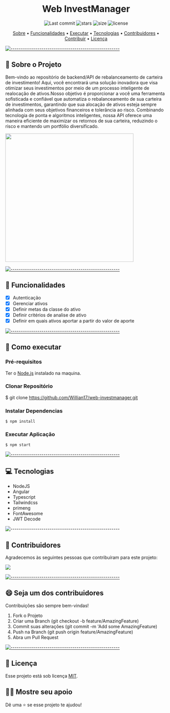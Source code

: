 <h1 align="center"> Web InvestManager </h1>

  <p align="center">
    <img alt="Last commit" src="https://img.shields.io/github/last-commit/Willian17/web-investmanager">
    <img alt="stars" src="https://img.shields.io/github/stars/Willian17/web-investmanager?logo=github">
    <img alt="size" src="https://img.shields.io/github/repo-size/Willian17/web-investmanager">
    <img alt="license" src="https://img.shields.io/github/license/Willian17/web-investmanager">
  </p>
  
  <p align="center">
    <a href="#sobre">Sobre</a> •
    <a href="#funcionalidades">Funcionalidades</a> •
    <a href="#executar">Executar</a> •
    <a href="#tecnologias">Tecnologias</a> •
    <a href="#contribuidores">Contribuidores</a> •
    <a href="#contribuir">Contribuir</a> •
    <a href="#licenca">Licença</a>
  </p>
  
  [![-----------------------------------------------------](https://raw.githubusercontent.com/andreasbm/readme/master/assets/lines/colored.png)](#sobre-o-projeto)

  ## :pushpin: Sobre o Projeto <a name="sobre"></a>
  <div>
  <p>Bem-vindo ao repositório de backend/API de rebalanceamento de carteira de investimento! Aqui, você encontrará uma solução inovadora que visa otimizar seus investimentos por meio de um processo inteligente de realocação de ativos.Nosso objetivo é proporcionar a você uma ferramenta sofisticada e confiável que automatiza o rebalanceamento de sua carteira de investimentos, garantindo que sua alocação de ativos esteja sempre alinhada com seus objetivos financeiros e tolerância ao risco. Combinando tecnologia de ponta e algoritmos inteligentes, nossa API oferece uma maneira eficiente de maximizar os retornos de sua carteira, reduzindo o risco e mantendo um portfólio diversificado.</p>
  <img src="https://camo.githubusercontent.com/74977e7b1a93ac9d68a87c9c92ed2c4ea65e44a3b5514dff0a9d8af36ea2dbdd/68747470733a2f2f7374617469632e746f64616d6174657269612e636f6d2e62722f75706c6f61642f65782f656d2f6578656d706c6f64656772616669636f2d302e6a7067" width="400px">
  </div>
  
  [![-----------------------------------------------------](https://raw.githubusercontent.com/andreasbm/readme/master/assets/lines/colored.png)](#funcionalidades)

  ## :rocket: Funcionalidades <a name="funcionalidades"></a>

  - [x] Autenticação
 - [x] Gerenciar ativos
 - [x] Definir metas da classe do ativo
 - [x] Definir critérios de analise de ativo
 - [x] Definir em quais ativos aportar a partir do valor de aporte
  
  [![-----------------------------------------------------](https://raw.githubusercontent.com/andreasbm/readme/master/assets/lines/colored.png)](#executar)

  ## :construction_worker: Como executar <a name="executar"></a>

  ### Pré-requisitos
  Ter o <a href="https://nodejs.org/en/">Node.js</a> instalado na maquina.
  
  ### Clonar Repositório
  $ git clone https://github.com/Willian17/web-investmanager.git
  
  ### Instalar Dependencias
  ```
  $ npm install
  ```
  ### Executar Aplicação
  ```
  $ npm start
  ```

  

[![-----------------------------------------------------](https://raw.githubusercontent.com/andreasbm/readme/master/assets/lines/colored.png)](##tecnologias)

## :computer: Tecnologias <a name="tecnologias"></a>
<ul>
<li>NodeJS</li>
<li>Angular</li>
<li>Typescript</li>
<li>Tailwindcss</li>
<li>primeng</li>
<li>FontAwesome</li>
<li>JWT Decode</li>
</ul>

![-----------------------------------------------------](https://raw.githubusercontent.com/andreasbm/readme/master/assets/lines/colored.png)

## 🤝 Contribuidores <a name="contribuidores"></a>

Agradecemos às seguintes pessoas que contribuíram para este projeto:

<a href = "https://github.com/Willian17/web-investmanager/graphs/contributors">
  <img src = "https://contrib.rocks/image?repo=Willian17/web-investmanager"/>
</a>


[![-----------------------------------------------------](https://raw.githubusercontent.com/andreasbm/readme/master/assets/lines/colored.png)](#contribuidores)

## 😄 Seja um dos contribuidores<br> <a name="contribuir"></a>

Contribuições são sempre bem-vindas!

1. Fork o Projeto
2. Criar uma Branch (git checkout -b feature/AmazingFeature)
3. Commit suas alterações (git commit -m 'Add some AmazingFeature)
4. Push na Branch (git push origin feature/AmazingFeature)
5. Abra um Pull Request


[![-----------------------------------------------------](https://raw.githubusercontent.com/andreasbm/readme/master/assets/lines/colored.png)](#licensa)

## 📝 Licença <a name="licenca"></a>

Esse projeto está sob licença [MIT](LICENSE).

## :man_astronaut: Mostre seu apoio 

Dê uma ⭐️ se esse projeto te ajudou!
